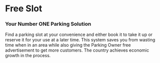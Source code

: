 <html>
<head>
</head>
<body>
</body>
<h1>Free Slot</h1>
<h3>Your Number ONE Parking Solution</h3>
<p>Find a parking slot at your convenience and either book it to take it up or reserve it for your use at a later time. This system saves you from wasting time when in an area while also giving the Parking Owner free advertisement to get more customers. The country achieves economic growth in the process.</p>
</html>